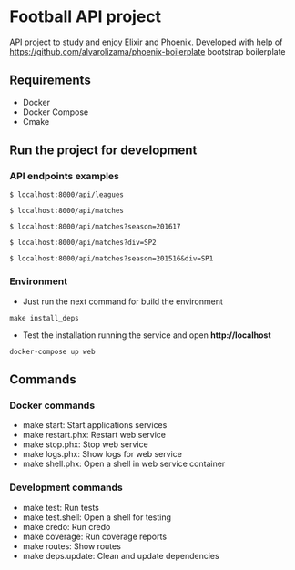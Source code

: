 # Football API project

API project to study and enjoy Elixir and Phoenix.
Developed with help of https://github.com/alvarolizama/phoenix-boilerplate bootstrap boilerplate

## Requirements

- Docker
- Docker Compose
- Cmake

## Run the project for development


### API endpoints examples

```shell
$ localhost:8000/api/leagues

$ localhost:8000/api/matches

$ localhost:8000/api/matches?season=201617

$ localhost:8000/api/matches?div=SP2

$ localhost:8000/api/matches?season=201516&div=SP1
```

### Environment

- Just run the next command for build the environment

```shell
make install_deps
```

- Test the installation running the service and open **http://localhost**

```shell
docker-compose up web
```

## Commands

### Docker commands

- make start: Start applications services
- make restart.phx: Restart web service
- make stop.phx: Stop web service
- make logs.phx: Show logs for web service
- make shell.phx: Open a shell in web service container

### Development commands

- make test: Run tests
- make test.shell: Open a shell for testing
- make credo: Run credo
- make coverage: Run coverage reports
- make routes: Show routes
- make deps.update: Clean and update dependencies

